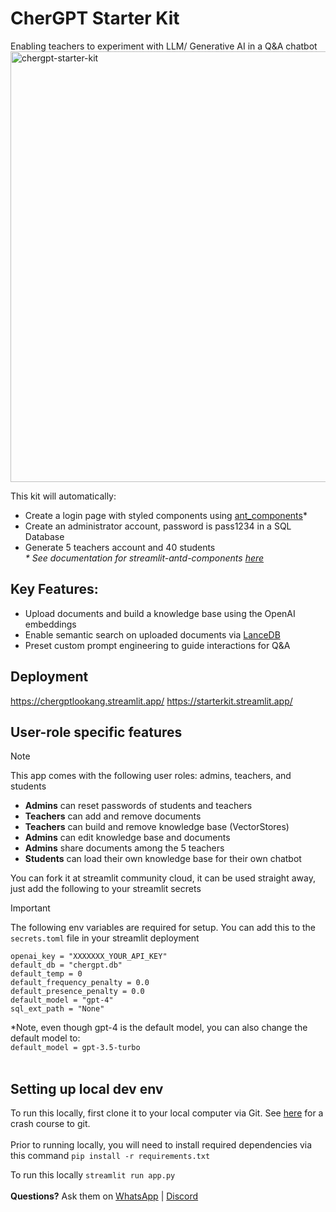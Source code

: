 # CherGPT Starter Kit
Enabling teachers to experiment with LLM/ Generative AI in a Q&A chatbot
<img width="689" alt="chergpt-starter-kit" src="https://github.com/String-sg/chergpt-starter-kit/assets/44336310/3d8ce9e7-acf8-44e9-b28a-19156cc6dbe8">

This kit will automatically:
 - Create a login page with styled components using [ant_components](https://ant.design/components/overview)*
 - Create an administrator account, password is pass1234 in a SQL Database
 - Generate 5 teachers account and 40 students<br>
_* See documentation for streamlit-antd-components [here](https://pypi.org/project/streamlit-antd-components/)_

## Key Features:
 -  Upload documents and build a knowledge base using the OpenAI embeddings
 -  Enable semantic search on uploaded documents via [LanceDB](https://lancedb.com/)
 -  Preset custom prompt engineering to guide interactions for Q&A

## Deployment
https://chergptlookang.streamlit.app/
https://starterkit.streamlit.app/


## User-role specific features
> [!NOTE]  
> This app comes with the following user roles: admins, teachers, and students
 - **Admins** can reset passwords of students and teachers
 - **Teachers** can add and remove documents 
 - **Teachers** can build and remove knowledge base (VectorStores)
 - **Admins** can edit knowledge base and documents
 - **Admins** share documents among the 5 teachers
 - **Students** can load their own knowledge base for their own chatbot

You can fork it at streamlit community cloud, it can be used straight away, just add the following to your streamlit secrets

> [!IMPORTANT]  
> The following env variables are required for setup. You can add this to the `secrets.toml` file in your streamlit deployment 
```
openai_key = "XXXXXXX_YOUR_API_KEY"
default_db = "chergpt.db"
default_temp = 0
default_frequency_penalty = 0.0
default_presence_penalty = 0.0
default_model = "gpt-4"
sql_ext_path = "None"
```
*Note, even though gpt-4 is the default model, you can also change the default model to:<br>
`default_model = gpt-3.5-turbo`
<br><br>

## Setting up local dev env
To run this locally, first clone it to your local computer via Git. See [here](https://teachertech.beehiiv.com/p/git-for-beginners) for a crash course to git.
<br><br>
Prior to running locally, you will need to install required dependencies via this command
```pip install -r requirements.txt```

To run this locally
```streamlit run app.py```
<br><br>
**Questions?** Ask them on [WhatsApp](https://chat.whatsapp.com/LTNrg30pSil6vuq4zpnhc2) | [Discord](https://discord.gg/dYKVqzfdNH)